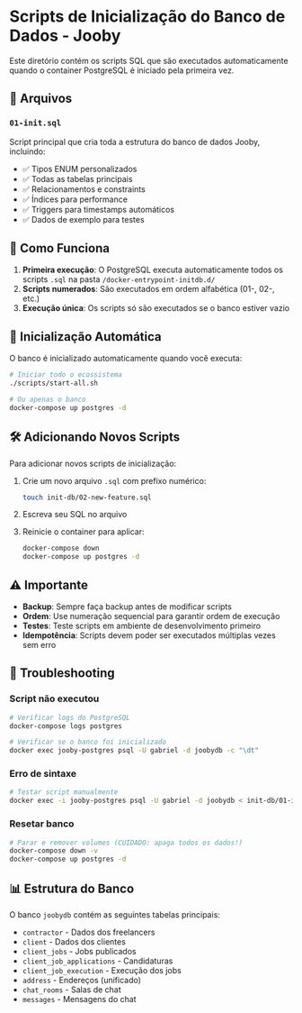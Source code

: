 # Scripts de Inicialização do Banco de Dados - Jooby

Este diretório contém os scripts SQL que são executados automaticamente quando o container PostgreSQL é iniciado pela primeira vez.

## 📁 Arquivos

### `01-init.sql`
Script principal que cria toda a estrutura do banco de dados Jooby, incluindo:
- ✅ Tipos ENUM personalizados
- ✅ Todas as tabelas principais
- ✅ Relacionamentos e constraints
- ✅ Índices para performance
- ✅ Triggers para timestamps automáticos
- ✅ Dados de exemplo para testes

## 🔄 Como Funciona

1. **Primeira execução**: O PostgreSQL executa automaticamente todos os scripts `.sql` na pasta `/docker-entrypoint-initdb.d/`
2. **Scripts numerados**: São executados em ordem alfabética (01-, 02-, etc.)
3. **Execução única**: Os scripts só são executados se o banco estiver vazio

## 🚀 Inicialização Automática

O banco é inicializado automaticamente quando você executa:

```bash
# Iniciar todo o ecossistema
./scripts/start-all.sh

# Ou apenas o banco
docker-compose up postgres -d
```

## 🛠️ Adicionando Novos Scripts

Para adicionar novos scripts de inicialização:

1. Crie um novo arquivo `.sql` com prefixo numérico:
   ```bash
   touch init-db/02-new-feature.sql
   ```

2. Escreva seu SQL no arquivo

3. Reinicie o container para aplicar:
   ```bash
   docker-compose down
   docker-compose up postgres -d
   ```

## ⚠️ Importante

- **Backup**: Sempre faça backup antes de modificar scripts
- **Ordem**: Use numeração sequencial para garantir ordem de execução
- **Testes**: Teste scripts em ambiente de desenvolvimento primeiro
- **Idempotência**: Scripts devem poder ser executados múltiplas vezes sem erro

## 🔧 Troubleshooting

### Script não executou
```bash
# Verificar logs do PostgreSQL
docker-compose logs postgres

# Verificar se o banco foi inicializado
docker exec jooby-postgres psql -U gabriel -d joobydb -c "\dt"
```

### Erro de sintaxe
```bash
# Testar script manualmente
docker exec -i jooby-postgres psql -U gabriel -d joobydb < init-db/01-init.sql
```

### Resetar banco
```bash
# Parar e remover volumes (CUIDADO: apaga todos os dados!)
docker-compose down -v
docker-compose up postgres -d
```

## 📊 Estrutura do Banco

O banco `joobydb` contém as seguintes tabelas principais:
- `contractor` - Dados dos freelancers
- `client` - Dados dos clientes
- `client_jobs` - Jobs publicados
- `client_job_applications` - Candidaturas
- `client_job_execution` - Execução dos jobs
- `address` - Endereços (unificado)
- `chat_rooms` - Salas de chat
- `messages` - Mensagens do chat
